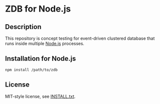 ZDB for Node.js
===============

Description
-----------

This repository is concept testing for event-driven clustered database that 
runs inside multiple [Node.js](http://nodejs.org) processes.

Installation for Node.js
------------------------

<!--
Simplest way to install is to use [npm](http://npmjs.org/), just simply `npm install zdb`.
-->

	npm install /path/to/zdb

License
-------

MIT-style license, see [INSTALL.txt](http://github.com/jheusala/node-zdb/blob/master/LICENSE.txt).

